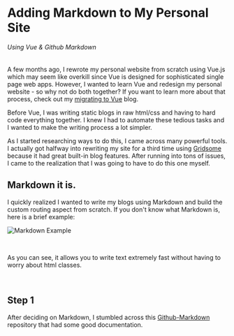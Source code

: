 # Adding Markdown to My Personal Site
_Using Vue & Github Markdown_
<br />
<br />
<br />
A few months ago, I rewrote my personal website from scratch using Vue.js which may seem like overkill since Vue is designed for sophisticated single page web apps. However, I wanted to learn Vue and redesign my personal website - so why not do both together? If you want to learn more about that process, check out my [migrating to Vue](/2020/vue-markdown) blog.

Before Vue, I was writing static blogs in raw html/css and having to hard code everything together. I knew I had to automate these tedious tasks and I wanted to make the writing process a lot simpler.

As I started researching ways to do this, I came across many powerful tools. I actually got halfway into rewriting my site for a third time using [Gridsome](https://gridsome.org/) because it had great built-in blog features. After running into tons of issues, I came to the realization that I was going to have to do this one myself.
<br />


## Markdown it is.
I quickly realized I wanted to write my blogs using Markdown and build the custom routing aspect from scratch. If you don't know what Markdown is, here is a brief example:

![Markdown Example](@/assets/blog/markdown-example.png)

<br/>

As you can see, it allows you to write text extremely fast without having to worry about html classes.

<br/>

## Step 1
After deciding on Markdown, I stumbled across this [Github-Markdown](https://github.com/sindresorhus/github-markdown-css) repository that had some good documentation. 
